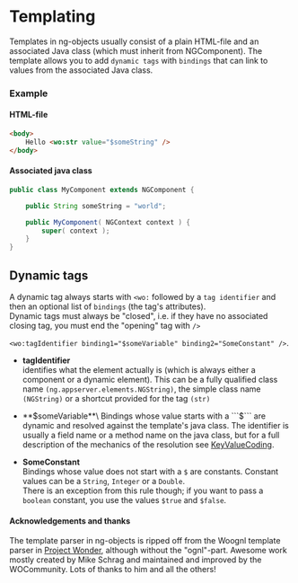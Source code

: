 # Templating

Templates in ng-objects usually consist of a plain HTML-file and an associated Java class (which must inherit from NGComponent). The template allows you to add ```dynamic tags``` with ```bindings``` that can link to values from the associated Java class.


### Example

#### HTML-file

```html
<body>
	Hello <wo:str value="$someString" />
</body>
```


#### Associated java class

```java
public class MyComponent extends NGComponent {

	public String someString = "world";

	public MyComponent( NGContext context ) {
		super( context );
	}
}
```

## Dynamic tags

A dynamic tag always starts with ```<wo:``` followed by a ```tag identifier``` and then an optional list of ```bindings``` (the tag's attributes).\
Dynamic tags must always be "closed", i.e. if they have no associated closing tag, you must end the "opening" tag with ```/>```

 ```<wo:tagIdentifier binding1="$someVariable" binding2="SomeConstant" />```.

* **tagIdentifier**\
identifies what the element actually is (which is always either a component or a dynamic element). This can be a fully qualified class name ```(ng.appserver.elements.NGString)```, the simple class name ```(NGString)``` or a shortcut provided for the tag ```(str)```

* **$someVariable**\
Bindings whose value starts with a ```$``` are dynamic and resolved against the template's java class. The identifier is usually a field name or a method name on the java class, but for a full description of the mechanics of the resolution see [KeyValueCoding](key-value-coding).

* **SomeConstant**\
Bindings whose value does not start with a ```$``` are constants. Constant values can be a ```String```, ```Integer``` or a ```Double```.\
There is an exception from this rule though; if you want to pass a ```boolean``` constant, you use the values ```$true``` and  ```$false```.

#### Acknowledgements and thanks

The template parser in ng-objects is ripped off from the Woognl template parser in [Project Wonder](https://github.com/wocommunity/wonder), although without the "ognl"-part. Awesome work mostly created by Mike Schrag and maintained and improved by the WOCommunity. Lots of thanks to him and all the others!